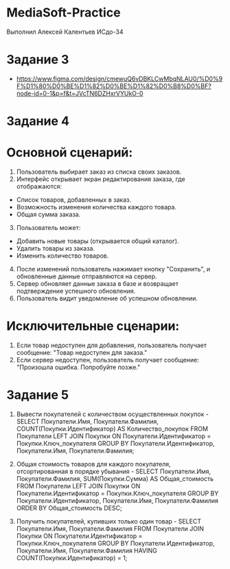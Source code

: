 # MediaSoft-Practice
Выполнил Алексей Калентьев ИСдо-34
# Задание 3
- https://www.figma.com/design/cmewuQ6vDBKLCwMbqNLAU0/%D0%9F%D1%80%D0%BE%D1%82%D0%BE%D1%82%D0%B8%D0%BF?node-id=0-1&p=f&t=JVcTN6DZHxrVYUkO-0
# Задание 4
# Основной сценарий:
1. Пользователь выбирает заказ из списка своих заказов.
2. Интерфейс открывает экран редактирования заказа, где отображаются:
- Список товаров, добавленных в заказ.
- Возможность изменения количества каждого товара.
- Общая сумма заказа.
3. Пользователь может:
- Добавить новые товары (открывается общий каталог).
- Удалить товары из заказа.
- Изменить количество товаров.
4. После изменений пользователь нажимает кнопку "Сохранить", и обновленные данные отправляются на сервер.
5. Сервер обновляет данные заказа в базе и возвращает подтверждение успешного обновления.
6. Пользователь видит уведомление об успешном обновлении.
  
# Исключительные сценарии:
1. Если товар недоступен для добавления, пользователь получает сообщение: "Товар недоступен для заказа."
2. Если сервер недоступен, пользователь получает сообщение: "Произошла ошибка. Попробуйте позже."

# Задание 5
1. Вывести покупателей с количеством осуществленных покупок -
SELECT 
    Покупатели.Имя, 
    Покупатели.Фамилия, 
    COUNT(Покупки.Идентификатор) AS Количество_покупок
FROM 
    Покупатели
LEFT JOIN 
    Покупки 
ON 
    Покупатели.Идентификатор = Покупки.Ключ_покупателя
GROUP BY 
    Покупатели.Идентификатор, 
    Покупатели.Имя, 
    Покупатели.Фамилия;
   
2. Общая стоимость товаров для каждого покупателя, отсортированная в порядке убывания -
SELECT 
    Покупатели.Имя, 
    Покупатели.Фамилия, 
    SUM(Покупки.Сумма) AS Общая_стоимость
FROM 
    Покупатели
LEFT JOIN 
    Покупки 
ON 
    Покупатели.Идентификатор = Покупки.Ключ_покупателя
GROUP BY 
    Покупатели.Идентификатор, 
    Покупатели.Имя, 
    Покупатели.Фамилия
ORDER BY 
    Общая_стоимость DESC;

3. Получить покупателей, купивших только один товар -
SELECT 
    Покупатели.Имя, 
    Покупатели.Фамилия
FROM 
    Покупатели
JOIN 
    Покупки 
ON 
    Покупатели.Идентификатор = Покупки.Ключ_покупателя
GROUP BY 
    Покупатели.Идентификатор, 
    Покупатели.Имя, 
    Покупатели.Фамилия
HAVING 
    COUNT(Покупки.Идентификатор) = 1;
